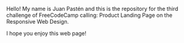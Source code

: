 Hello! My name is Juan Pastén and this is the repository for the third challenge of FreeCodeCamp calling: Product Landing Page on the Responsive Web Design.

I hope you enjoy this web page!